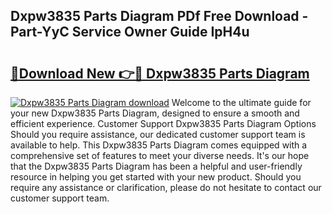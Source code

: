 ## Dxpw3835 Parts Diagram PDf Free Download - Part-YyC Service Owner Guide IpH4u

# <h2><a href="http://dfqw2iv.blite.top/?on=Dxpw3835+Parts+Diagram">🔗Download New 👉🔴 Dxpw3835 Parts Diagram</a></h2>

[![Dxpw3835 Parts Diagram download](https://i.imgur.com/lujVjoI.png)](http://dfqw2iv.blite.top/?on=Dxpw3835+Parts+Diagram)
Welcome to the ultimate guide for your new Dxpw3835 Parts Diagram, designed to ensure a smooth and efficient experience. Customer Support Dxpw3835 Parts Diagram Options Should you require assistance, our dedicated customer support team is available to help. This Dxpw3835 Parts Diagram comes equipped with a comprehensive set of features to meet your diverse needs. It's our hope that the Dxpw3835 Parts Diagram has been a helpful and user-friendly resource in helping you get started with your new product. Should you require any assistance or clarification, please do not hesitate to contact our customer support team.
